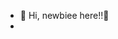 - 👋 Hi, newbiee here!!👀 
- 
<!---
pea1313/pea1313 is a ✨ special ✨ repository because its `README.md` (this file) appears on your GitHub profile.
You can click the Preview link to take a look at your changes.
--->
